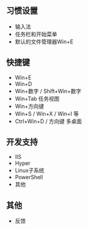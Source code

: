 ## 习惯设置
- 输入法
- 任务栏和开始菜单
- 默认的文件管理器Win+E

## 快捷键
- Win+E 
- Win+D 
- Win+数字 / Shift+Win+数字
- Win+Tab 任务视图
- Win+方向键
- Win+S / Win+X / Win+I 等
- Ctrl+Win+D / 方向键	多桌面

## 开发支持
- IIS
- Hyper
- Linux子系统
- PowerShell
- 其他


## 其他 
- 反馈


